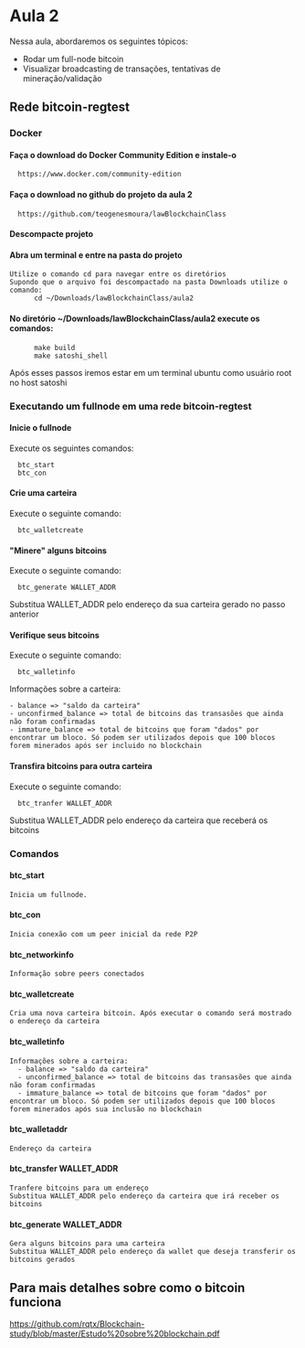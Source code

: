 # Aula 2 

Nessa aula, abordaremos os seguintes tópicos:
- Rodar um full-node bitcoin
- Visualizar broadcasting de transações, tentativas de mineração/validação


## Rede bitcoin-regtest

### Docker

#### Faça o download do Docker Community Edition e instale-o
      https://www.docker.com/community-edition

#### Faça o download no github do projeto da aula 2
      https://github.com/teogenesmoura/lawBlockchainClass

#### Descompacte projeto

#### Abra um terminal e entre na pasta do projeto
    Utilize o comando cd para navegar entre os diretórios
    Supondo que o arquivo foi descompactado na pasta Downloads utilize o comando: 
          cd ~/Downloads/lawBlockchainClass/aula2

#### No diretório ~/Downloads/lawBlockchainClass/aula2 execute os comandos:
          make build
          make satoshi_shell
  
  Após esses passos iremos estar em um terminal ubuntu como usuário root no host satoshi

### Executando um fullnode em uma rede bitcoin-regtest


#### Inicie o fullnode

Execute os seguintes comandos:
  
      btc_start
      btc_con

#### Crie uma carteira

Execute o seguinte comando:

      btc_walletcreate

#### "Minere" alguns bitcoins

Execute o seguinte comando:
      
      btc_generate WALLET_ADDR
  
Substitua WALLET_ADDR pelo endereço da sua carteira gerado no passo anterior

#### Verifique seus bitcoins

Execute o seguinte comando:

      btc_walletinfo
      
Informações sobre a carteira:
    
    - balance => "saldo da carteira"
    - unconfirmed_balance => total de bitcoins das transasões que ainda não foram confirmadas
    - immature_balance => total de bitcoins que foram "dados" por encontrar um bloco. Só podem ser utilizados depois que 100 blocos forem minerados após ser incluido no blockchain

#### Transfira bitcoins para outra carteira

Execute o seguinte comando:

      btc_tranfer WALLET_ADDR

Substitua WALLET_ADDR pelo endereço da carteira que receberá os bitcoins



### Comandos

#### btc_start
    Inicia um fullnode.

#### btc_con 
    Inicia conexão com um peer inicial da rede P2P

#### btc_networkinfo
    Informação sobre peers conectados

#### btc_walletcreate
    Cria uma nova carteira bitcoin. Após executar o comando será mostrado o endereço da carteira

#### btc_walletinfo
    Informações sobre a carteira:
      - balance => "saldo da carteira"
      - unconfirmed_balance => total de bitcoins das transasões que ainda não foram confirmadas
      - immature_balance => total de bitcoins que foram "dados" por encontrar um bloco. Só podem ser utilizados depois que 100 blocos forem minerados após sua inclusão no blockchain

#### btc_walletaddr
    Endereço da carteira

#### btc_transfer WALLET_ADDR
    Tranfere bitcoins para um endereço
    Substitua WALLET_ADDR pelo endereço da carteira que irá receber os bitcoins

#### btc_generate WALLET_ADDR
    Gera alguns bitcoins para uma carteira
    Substitua WALLET_ADDR pelo endereço da wallet que deseja transferir os bitcoins gerados      







##  Para mais detalhes sobre como o bitcoin funciona 
https://github.com/rqtx/Blockchain-study/blob/master/Estudo%20sobre%20blockchain.pdf



    

